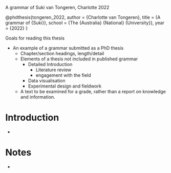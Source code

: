 A grammar of Suki
van Tongeren, Charlotte 2022

@phdthesis{tongeren_2022,
	author = {Charlotte van Tongeren},
	title = {A grammar of {Suki}},
	school = {The {Australia} {National} {University}},
	year = {2022}
}

Goals for reading this thesis
- An example of a grammar submitted as a PhD thesis
	- Chapter/section headings, length/detail
	- Elements of a thesis not included in published grammar
		- Detailed Introduction
			- Literature review
			- engagement with the field
		- Data visualisation
		- Experimental design and fieldwork
	- A text to be examined for a grade, rather than a report on knowledge and information.


# Introduction

- 




# Notes

- 